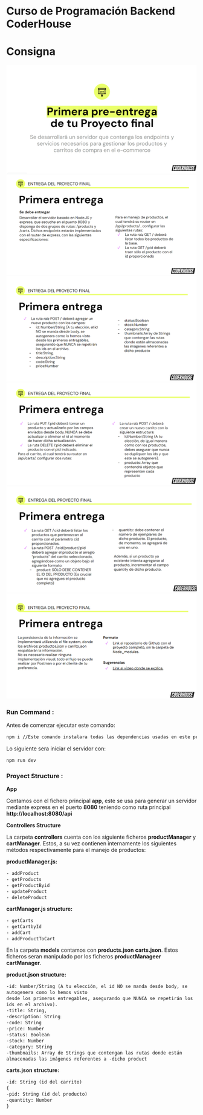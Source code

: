 # Curso de Programación Backend CoderHouse

# Consigna

![Consigna parte 1](./consignas/1.png)
![Consigna parte 2](./consignas/2.png)
![Consigna parte 3](./consignas/3.png)
![Consigna parte 4](./consignas/4.png)
![Consigna parte 5](./consignas/5.png)
![Consigna parte 6](./consignas/6.png)

### Run Command :

Antes de comenzar ejecutar este comando:

```sh
npm i //Este comando instalara todas las dependencias usadas en este proyecto
```

Lo siguiente sera iniciar el servidor con:

```sh
npm run dev
```

### Proyect Structure :

**App**

Contamos con el fichero principal **app**, este se usa para generar un servidor mediante express en el puerto **8080** teniendo como ruta principal **http://localhost:8080/api**

**Controllers Structure**

La carpeta **controllers** cuenta con los siguiente ficheros **productManager** y **cartManager**. Estos, a su vez contienen internamente los siguientes métodos respectivamente para el manejo de productos:

**productManager.js:**

```
- addProduct
- getProducts
- getProductByid
- updateProduct
- deleteProduct
```

**cartManager.js structure:**

```
- getCarts
- getCartbyId
- addCart
- addProductToCart
```

En la carpeta **models** contamos con **products.json** **carts.json**. Estos ficheros seran manipulado por los ficheros **productManageer** **cartManager**.

**product.json structure:**

```
-id: Number/String (A tu elección, el id NO se manda desde body, se autogenera como lo hemos visto 
desde los primeros entregables, asegurando que NUNCA se repetirán los ids en el archivo).
-title: String,
-description: String
-code: String
-price: Number
-status: Boolean
-stock: Number
-category: String
-thumbnails: Array de Strings que contengan las rutas donde están almacenadas las imágenes referentes a -dicho product

```

**carts.json structure:**

```
-id: String (id del carrito)
{
-pid: String (id del producto)
-quantity: Number
}
```


